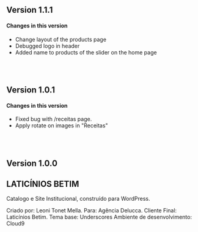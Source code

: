 ## Version 1.1.1

#### Changes in this version

* Change layout of the products page
* Debugged logo in header
* Added name to products of the slider on the home page

<br>
<br>

## Version 1.0.1

#### Changes in this version

* Fixed bug with /receitas page.
* Apply rotate on images in "Receitas"

<br>
<br>

## Version 1.0.0
## LATICÍNIOS BETIM

Catalogo e Site Institucional, construído para WordPress.

Criado por: Leoni Tonet Mella.
Para: Agência Delucca.
Cliente Final: Laticínios Betim.
Tema base: Underscores
Ambiente de desenvolvimento: Cloud9